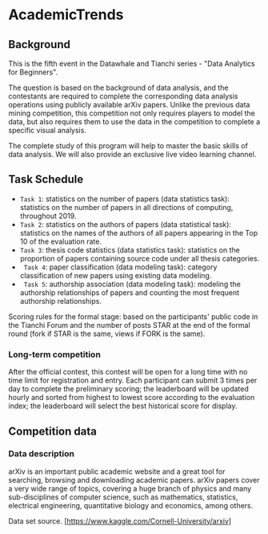 # AcademicTrends
## Background

This is the fifth event in the Datawhale and Tianchi series - "Data Analytics for Beginners".

The question is based on the background of data analysis, and the contestants are required to complete the corresponding data analysis operations using publicly available arXiv papers. Unlike the previous data mining competition, this competition not only requires players to model the data, but also requires them to use the data in the competition to complete a specific visual analysis.

The complete study of this program will help to master the basic skills of data analysis. We will also provide an exclusive live video learning channel.

## Task Schedule
- `Task 1`: statistics on the number of papers (data statistics task): statistics on the number of papers in all directions of computing, throughout 2019.
- `Task 2`: statistics on the authors of papers (data statistical task): statistics on the names of the authors of all papers appearing in the Top 10 of the evaluation rate.
- `Task 3`: thesis code statistics (data statistics task): statistics on the proportion of papers containing source code under all thesis categories.
- ` Task 4`: paper classification (data modeling task): category classification of new papers using existing data modeling.
- ` Task 5`: authorship association (data modeling task): modeling the authorship relationships of papers and counting the most frequent authorship relationships.



Scoring rules for the formal stage: based on the participants' public code in the Tianchi Forum and the number of posts STAR at the end of the formal round (fork if STAR is the same, views if FORK is the same).

### Long-term competition

After the official contest, this contest will be open for a long time with no time limit for registration and entry.
Each participant can submit 3 times per day to complete the preliminary scoring; the leaderboard will be updated hourly and sorted from highest to lowest score according to the evaluation index; the leaderboard will select the best historical score for display.

## Competition data
### Data description

arXiv is an important public academic website and a great tool for searching, browsing and downloading academic papers. arXiv papers cover a very wide range of topics, covering a huge branch of physics and many sub-disciplines of computer science, such as mathematics, statistics, electrical engineering, quantitative biology and economics, among others.

Data set source.
[https://www.kaggle.com/Cornell-University/arxiv]
